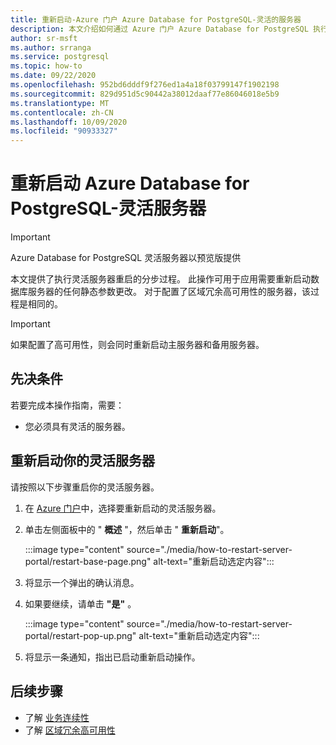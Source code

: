 ```yaml
---
title: 重新启动-Azure 门户 Azure Database for PostgreSQL-灵活的服务器
description: 本文介绍如何通过 Azure 门户 Azure Database for PostgreSQL 执行重新启动操作。
author: sr-msft
ms.author: srranga
ms.service: postgresql
ms.topic: how-to
ms.date: 09/22/2020
ms.openlocfilehash: 952bd6dddf9f276ed1a4a18f03799147f1902198
ms.sourcegitcommit: 829d951d5c90442a38012daaf77e86046018e5b9
ms.translationtype: MT
ms.contentlocale: zh-CN
ms.lasthandoff: 10/09/2020
ms.locfileid: "90933327"
---
```

# <a name="restart-azure-database-for-postgresql---flexible-server"></a>重新启动 Azure Database for PostgreSQL-灵活服务器

> [!IMPORTANT]
> Azure Database for PostgreSQL 灵活服务器以预览版提供

本文提供了执行灵活服务器重启的分步过程。 此操作可用于应用需要重新启动数据库服务器的任何静态参数更改。 对于配置了区域冗余高可用性的服务器，该过程是相同的。 

> [!IMPORTANT]
> 如果配置了高可用性，则会同时重新启动主服务器和备用服务器。

## <a name="pre-requisites"></a>先决条件

若要完成本操作指南，需要：

-   您必须具有灵活的服务器。

## <a name="restart-your-flexible-server"></a>重新启动你的灵活服务器

请按照以下步骤重启你的灵活服务器。

1.  在 [Azure 门户](https://portal.azure.com/)中，选择要重新启动的灵活服务器。

2.  单击左侧面板中的 " **概述** "，然后单击 " **重新启动**"。
   
     :::image type="content" source="./media/how-to-restart-server-portal/restart-base-page.png" alt-text="重新启动选定内容":::

3.  将显示一个弹出的确认消息。

4.  如果要继续，请单击 **"是"** 。
   
     :::image type="content" source="./media/how-to-restart-server-portal/restart-pop-up.png" alt-text="重新启动选定内容":::
 
6.  将显示一条通知，指出已启动重新启动操作。

## <a name="next-steps"></a>后续步骤

-   了解 [业务连续性](./concepts-business-continuity.md)
-   了解 [区域冗余高可用性](./concepts-high-availability.md)
